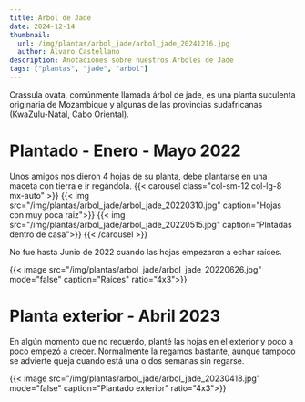 ```yaml
---
title: Arbol de Jade
date: 2024-12-14
thumbnail:
  url: /img/plantas/arbol_jade/arbol_jade_20241216.jpg
  author: Álvaro Castellano
description: Anotaciones sobre nuestros Arboles de Jade
tags: ["plantas", "jade", "arbol"]
---
```


Crassula ovata, comúnmente llamada árbol de jade, es una planta suculenta originaria de Mozambique y algunas de las provincias sudafricanas (KwaZulu-Natal, Cabo Oriental).

# Plantado - Enero - Mayo 2022

Unos amigos nos dieron 4 hojas de su planta, debe plantarse en una maceta con tierra e ir regándola.
{{< carousel class="col-sm-12 col-lg-8 mx-auto" >}}
{{< img src="/img/plantas/arbol_jade/arbol_jade_20220310.jpg" caption="Hojas con muy poca raiz">}}
{{< img src="/img/plantas/arbol_jade/arbol_jade_20220515.jpg" caption="Plntadas dentro de casa">}}
{{< /carousel >}}

No fue hasta Junio de 2022 cuando las hojas empezaron a echar raíces.

{{< image src="/img/plantas/arbol_jade/arbol_jade_20220626.jpg" mode="false" caption="Raíces" ratio="4x3">}}

# Planta exterior - Abril 2023

En algún momento que no recuerdo, planté las hojas en el exterior y poco a poco empezó a crecer. Normalmente la regamos bastante, aunque tampoco se advierte queja cuando está una o dos semanas sin regarse.

{{< image src="/img/plantas/arbol_jade/arbol_jade_20230418.jpg" mode="false" caption="Plantado exterior" ratio="4x3">}}
